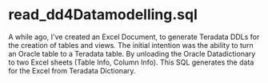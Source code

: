 read_dd4Datamodelling.sql
=========================
A while ago, I've created an Excel Document, to generate Teradata DDLs for the creation of tables and views.
The initial intention was the ability to turn an Oracle table to a Teradata table.
By unloading the Oracle Datadictionary to two Excel sheets (Table Info, Column Info).
This SQL generates the data for the Excel from Teradata Dictionary.
